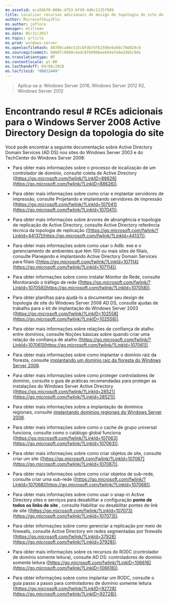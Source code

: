 ```yaml
---
ms.assetid: eca5bbf0-088e-4753-bf49-4d6c1125f689
title: Localizar recursos adicionais de design de topologia de site do Active Directory do Windows Server 2008
author: MicrosoftGuyJFlo
ms.author: joflore
manager: mtillman
ms.date: 05/31/2017
ms.topic: article
ms.prod: windows-server
ms.openlocfilehash: 49709ca40c515c8fdb7df62598e9a9dc766029c8
ms.sourcegitcommit: b00d7c8968c4adc8f699dbee694afe6ed36bc9de
ms.translationtype: MT
ms.contentlocale: pt-BR
ms.lasthandoff: 04/08/2020
ms.locfileid: "80822449"
---
```

>Aplica-se a: Windows Server 2016, Windows Server 2012 R2, Windows Server 2012

# <a name="finding-additional-resources-for-windows-server-2008-active-directory-site-topology-design"></a>Encontrando resul # RCEs adicionais para o Windows Server 2008 Active Directory Design da topologia do site

Você pode encontrar a seguinte documentação sobre Active Directory Domain Services (AD DS) nos sites do Windows Server 2003 e do TechCenter do Windows Server 2008:  
  
-   Para obter mais informações sobre o processo de localização de um controlador de domínio, consulte coleta de Active Directory ([https://go.microsoft.com/fwlink/?LinkID=88626](https://go.microsoft.com/fwlink/?LinkID=88626)).  
  
-   Para obter mais informações sobre como criar e implantar servidores de impressão, consulte Projetando e implantando servidores de impressão ([https://go.microsoft.com/fwlink/?LinkId=107041](https://go.microsoft.com/fwlink/?LinkId=107041)).  
  
-   Para obter mais informações sobre árvores de abrangência e topologia de replicação de Active Directory, consulte Active Directory referência técnica da topologia de replicação ([https://go.microsoft.com/fwlink/?LinkId=44137](https://go.microsoft.com/fwlink/?LinkId=44137)).  
  
-   Para obter mais informações sobre como usar o Adlb. exe e o gerenciamento de ambientes que têm 100 ou mais sites de filiais, consulte Planejando e implantando Active Directory Domain Services para filiais ([https://go.microsoft.com/fwlink/?LinkId=107114](https://go.microsoft.com/fwlink/?LinkId=107114)).  
  
-   Para obter informações sobre como instalar Monitor de Rede, consulte Monitorando o tráfego de rede ([https://go.microsoft.com/fwlink/?LinkId=107058](https://go.microsoft.com/fwlink/?LinkId=107058)).  
  
-   Para obter planilhas para ajudá-lo a documentar seu design de topologia de site do Windows Server 2008 AD DS, consulte ajudas de trabalho para o kit de implantação do Windows Server 2003 ([https://go.microsoft.com/fwlink/?LinkID=102558](https://go.microsoft.com/fwlink/?LinkID=102558)).  
  
-   Para obter mais informações sobre relações de confiança de atalho entre domínios, consulte Noções básicas sobre quando criar uma relação de confiança de atalho ([https://go.microsoft.com/fwlink/?LinkId=107061](https://go.microsoft.com/fwlink/?LinkId=107061)).  
  
-   Para obter mais informações sobre como implantar o domínio raiz da floresta, consulte [implantando um domínio raiz da floresta do Windows Server 2008](https://technet.microsoft.com/library/cc731174.aspx).  
  
-   Para obter mais informações sobre como proteger controladores de domínio, consulte o guia de práticas recomendadas para proteger as instalações do Windows Server Active Directory ([https://go.microsoft.com/fwlink/?LinkId=28521](https://go.microsoft.com/fwlink/?LinkId=28521)).  
  
-   Para obter mais informações sobre a implantação de domínios regionais, consulte [implantando domínios regionais do Windows Server 2008](https://technet.microsoft.com/library/cc755118.aspx).  
  
-   Para obter mais informações sobre como o cache de grupo universal funciona, consulte como o catálogo global funciona ([https://go.microsoft.com/fwlink/?LinkId=107063](https://go.microsoft.com/fwlink/?LinkId=107063)).  
  
-   Para obter mais informações sobre como criar objetos de site, consulte criar um site ([https://go.microsoft.com/fwlink/?LinkId=107067](https://go.microsoft.com/fwlink/?LinkId=107067)).  
  
-   Para obter mais informações sobre como criar objetos de sub-rede, consulte criar uma sub-rede ([https://go.microsoft.com/fwlink/?LinkId=107068](https://go.microsoft.com/fwlink/?LinkId=107068)).  
  
-   Para obter mais informações sobre como usar o snap-in Active Directory sites e serviços para desabilitar a configuração **ponte de todos os links de site** , consulte Habilitar ou desabilitar pontes de link de site ([https://go.microsoft.com/fwlink/?LinkId=107073](https://go.microsoft.com/fwlink/?LinkId=107073)).  
  
-   Para obter informações sobre como gerenciar a replicação por meio de firewalls, consulte Active Directory em redes segmentadas por firewalls ([https://go.microsoft.com/fwlink/?LinkId=37928](https://go.microsoft.com/fwlink/?LinkId=37928)).  
  
-   Para obter mais informações sobre os recursos do RODC (controlador de domínio somente leitura), consulte AD DS: controladores de domínio somente leitura ([https://go.microsoft.com/fwlink/?LinkID=106616](https://go.microsoft.com/fwlink/?LinkID=106616)).  
  
-   Para obter informações sobre como implantar um RODC, consulte o guia passo a passo para controladores de domínio somente leitura ([https://go.microsoft.com/fwlink/?LinkID=92728](https://go.microsoft.com/fwlink/?LinkID=92728)).  
  


